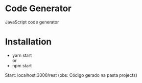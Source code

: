# Code Generator
<p>JavaScript code generator</p>

# Installation
* yarn start
<br />or
* npm start

Start: localhost:3000/rest
(obs: Código gerado na pasta projects)
